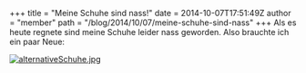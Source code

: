 +++
title = "Meine Schuhe sind nass!"
date = 2014-10-07T17:51:49Z
author = "member"
path = "/blog/2014/10/07/meine-schuhe-sind-nass"
+++
Als es heute regnete sind meine Schuhe leider nass geworden. Also
brauchte ich ein paar Neue:

[![](https://flipdot.org/blog/uploads/alternativeSchuhe.serendipityThumb.jpg
"alternativeSchuhe.jpg")](https://flipdot.org/blog/uploads/alternativeSchuhe.jpg "alternativeSchuhe.jpg")
